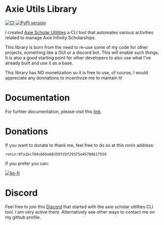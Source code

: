 # Axie Utils Library
[![CI](https://github.com/FerranMarin/axie-utils-lib/actions/workflows/ci.yml/badge.svg?branch=main)](https://github.com/FerranMarin/axie-utils-lib/actions/workflows/ci.yml)
[![PyPI version](https://badge.fury.io/py/axie-utils.svg)](https://badge.fury.io/py/axie-utils)

I created [Axie Scholar Utilities](https://github.com/FerranMarin/axie-scholar-utilities/edit/main/README.md) a CLI tool that automates various activities related to manage Axie Infinity Scholarships.

This library is born from the need to re-use some of my code for other projects, something like a GUI or a discord bot. This will enable such things. It is also a good starting point for other developers to also use what I've already built and use it as a base.

This library has NO monetization so it is free to use, of course, I would appreciate any donnations to incentivize me to mantain it!

# Documentation

For furhter documentation, please visit this [link](https://ferranmarin.github.io/axie-utils-lib/).

# Donations

If you want to donate to thank me, feel free to do so at this ronin address:

    ronin:9fa1bc784c665e683597d3f29375e45786617550

If you prefer you can:

[![ko-fi](https://ko-fi.com/img/githubbutton_sm.svg)](https://ko-fi.com/G2G36LZ2A)
    
# Discord

Feel free to join this <a href="https://discord.gg/bmKvmhenvu">Discord</a> that started with the axie scholar utilities CLI tool. I am very active there.
Alternatively see other ways to contact me on my github profile.
